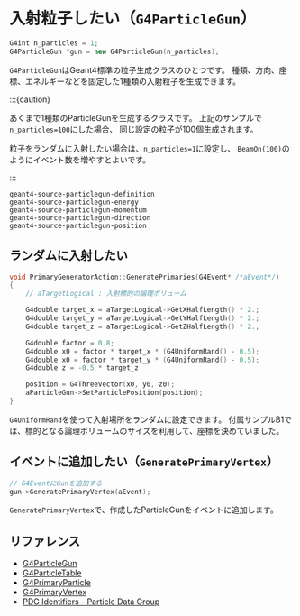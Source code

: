 # 入射粒子したい（``G4ParticleGun``）

```cpp
G4int n_particles = 1;
G4ParticleGun *gun = new G4ParticleGun(n_particles);
```

``G4ParticleGun``はGeant4標準の粒子生成クラスのひとつです。
種類、方向、座標、エネルギーなどを固定した1種類の入射粒子を生成できます。

:::{caution}

あくまで1種類のParticleGunを生成するクラスです。
上記のサンプルで``n_particles=100``にした場合、
同じ設定の粒子が100個生成されます。

粒子をランダムに入射したい場合は、``n_particles=1``に設定し、
``BeamOn(100)``のようにイベント数を増やすとよいです。

:::

```{toctree}
geant4-source-particlegun-definition
geant4-source-particlegun-energy
geant4-source-particlegun-momentum
geant4-source-particlegun-direction
geant4-source-particlegun-position
```

## ランダムに入射したい

```cpp
void PrimaryGeneratorAction::GeneratePrimaries(G4Event* /*aEvent*/)
{
    // aTargetLogical : 入射標的の論理ボリューム

    G4double target_x = aTargetLogical->GetXHalfLength() * 2.;
    G4double target_y = aTargetLogical->GetYHalfLength() * 2.;
    G4double target_z = aTargetLogical->GetZHalfLength() * 2.;

    G4double factor = 0.8;
    G4double x0 = factor * target_x * (G4UniformRand() - 0.5);
    G4double x0 = factor * target_y * (G4UniformRand() - 0.5);
    G4double z = -0.5 * target_z

    position = G4ThreeVector(x0, y0, z0);
    aParticleGun->SetParticlePosition(position);
}
```

``G4UniformRand``を使って入射場所をランダムに設定できます。
付属サンプルB1では、標的となる論理ボリュームのサイズを利用して、座標を決めていました。

## イベントに追加したい（``GeneratePrimaryVertex``）

```cpp
// G4EventにGunを追加する
gun->GeneratePrimaryVertex(aEvent);
```

``GeneratePrimaryVertex``で、作成したParticleGunをイベントに追加します。

## リファレンス

- [G4ParticleGun](https://geant4.kek.jp/Reference/11.2.0/classG4ParticleGun.html)
- [G4ParticleTable](https://geant4.kek.jp/Reference/11.2.0/classG4ParticleTable.html)
- [G4PrimaryParticle](https://geant4.kek.jp/Reference/11.2.0/classG4PrimaryParticle.html)
- [G4PrimaryVertex](https://geant4.kek.jp/Reference/11.2.0/classG4PrimaryVertex.html)
- [PDG Identifiers - Particle Data Group](https://pdg.lbl.gov/2024/pdgid/PDGIdentifiers.html)
